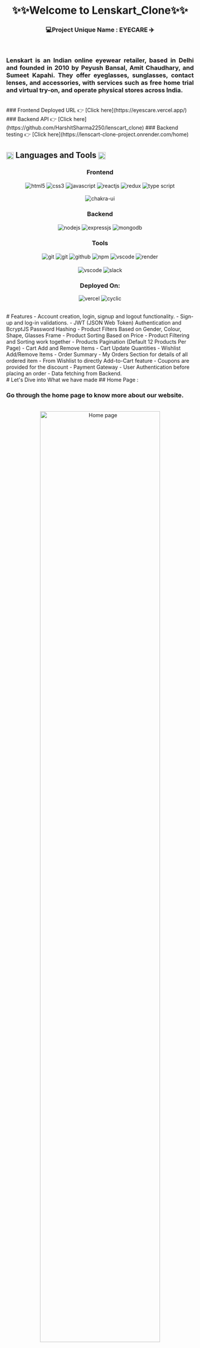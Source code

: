 <h1 align="center">✨✨Welcome to Lenskart_Clone✨✨</h1>
<h3 align="center">💻Project Unique Name : EYECARE ✈️</h3>
<br/>
<h3 align="justify" width="80%">Lenskart is an Indian online eyewear retailer, based in Delhi and founded in 2010 by Peyush Bansal, Amit Chaudhary, and Sumeet Kapahi. They offer eyeglasses, sunglasses, contact lenses, and accessories, with services such as free home trial and virtual try-on, and operate physical stores across India.</h3>
<br/>
### Frontend Deployed URL 👉 [Click here](https://eyescare.vercel.app/)
### Backend API 👉 [Click here](https://github.com/HarshitSharma2250/lenscart_clone)
### Backend testing 👉 [Click here](https://lenscart-clone-project.onrender.com/home)
<br/>
 <h2 align="left">
<img src="https://art.pixilart.com/486745d4bb1ef18.gif"  width="20" height="20" align="center">
 Languages and Tools
<img src="https://art.pixilart.com/486745d4bb1ef18.gif"  width="20" height="20" align="center">
</h2>
<div align="center">
 
 <div align="center"><h3 align="center">Frontend</h3>
<img src="https://img.shields.io/badge/html5-%23E34F26.svg?style=for-the-badge&logo=html5&logoColor=white" align="center" alt="html5">
<img src = "https://img.shields.io/badge/css3-%231572B6.svg?style=for-the-badge&logo=css3&logoColor=white" align="center" alt="css3">
<img src ="https://img.shields.io/badge/javascript-%23323330.svg?style=for-the-badge&logo=javascript&logoColor=%23F7DF1E" align="center" alt="javascript">
<img src="https://img.shields.io/badge/React-20232A?style=for-the-badge&logo=react&logoColor=61DAFB"  align="center" alt="reactjs" />
<img src="https://img.shields.io/badge/Redux-593D88?style=for-the-badge&logo=redux&logoColor=white"  align="center" alt="redux" />
 <img src="https://img.shields.io/badge/typescript-%23007ACC.svg?style=for-the-badge&logo=typescript&logoColor=white"  align="center" alt="type script"/>
<br/>
<br/>
  <img src = "https://img.shields.io/badge/chakra ui-%234ED1C5.svg?style=for-the-badge&logo=chakraui&logoColor=white" align="center" alt="chakra-ui"/>
</div>
  <div align="center"><h3 align="center">Backend</h3> 
<img src="https://img.shields.io/badge/Node.js-339933?style=for-the-badge&logo=nodedotjs&logoColor=white" align="center" alt="nodejs" />
<img src="https://img.shields.io/badge/Express.js-000000?style=for-the-badge&logo=express&logoColor=white" align="center" alt="expressjs"/>
<img src="https://img.shields.io/badge/MongoDB-4EA94B?style=for-the-badge&logo=mongodb&logoColor=white" align="center" alt="mongodb"/>
 </div>
 
 <div align="center"><h3 align="center">Tools</h3> 
<img src="https://img.shields.io/badge/netlify-%23000000.svg?style=for-the-badge&logo=netlify&logoColor=#00C7B7" align="center" alt="git"/>
   <img src="https://img.shields.io/badge/vercel-%23000000.svg?style=for-the-badge&logo=vercel&logoColor=whit" align="center" alt="git"/>
   <img src="https://img.shields.io/badge/GitHub-100000?style=for-the-badge&logo=github&logoColor=white"  align="center" alt="github"/>
   <img src = "https://img.shields.io/badge/NPM-%23000000.svg?style=for-the-badge&logo=npm&logoColor=white" align="center" alt="npm">
   <img src="https://img.shields.io/badge/Visual%20Studio-5C2D91.svg?style=for-the-badge&logo=visual-studio&logoColor=white"  align="center" alt="vscode"/>
   <img src ="https://img.shields.io/badge/Postman-FF6C37?style=for-the-badge&logo=postman&logoColor=white" align="center" alt="render">
     <br />
     <br />
   <img src="https://img.shields.io/badge/Visual%20Studio-5C2D91.svg?style=for-the-badge&logo=visual-studio&logoColor=white"  align="center" alt="vscode"/>
   <img src="https://img.shields.io/badge/Slack-4A154B?style=for-the-badge&logo=slack&logoColor=white" align="center" alt="slack"/>
 </div>
</div>
<div align="center"><h3 align="center">Deployed On:</h3>
  <img src="https://img.shields.io/badge/vercel-%23000000.svg?style=for-the-badge&logo=vercel&logoColor=white"  alt="vercel"/>
  <img src="https://img.shields.io/badge/cyclic-5458F6?style=for-the-badge&logo=cyclic&logoColor=white" alt="cyclic" />
</div>
</p>
<br/>
# Features
- Account creation, login, signup and logout functionality.
- Sign-up and log-in validations.
- JWT (JSON Web Token) Authentication and BcryptJS Password Hashing 
- Product Filters Based on Gender, Colour, Shape, Glasses Frame
- Product Sorting Based on Price
- Product Filtering and Sorting work together 
- Products Pagination (Default 12 Products Per Page)
- Cart Add and Remove Items 
- Cart Update Quantities 
- Wishlist Add/Remove Items
- Order Summary
- My Orders Section for details of all ordered item
- From Wishlist to directly Add-to-Cart feature
- Coupons are provided for the discount
- Payment Gateway
- User Authentication before placing an order
- Data fetching from Backend. 
<br/>
# Let's Dive into What we have made
## Home Page :

<h3>Go through the home page to know more about our website.</h3>
<br/>
<div align="center">
  <img width="80%" alt="Home page" src="https://i.imgur.com/PwgwUDX.png"/>
</div>
<br/>


## Navbar :

<table>
  <tr>
    <td>
      <img src="https://i.imgur.com/NRf9CVc.png" alt="Product-list">
    </td>
    <td>
      <img src="https://i.imgur.com/rhjgVpr.png" alt="Product-register">
    </td>
  </tr>

</table>

<br/>

@@ -98,6 +116,9 @@
<h3>For signup, user need to fill required details. If user is already exists then it will show you an error. So you can't register again with the same email. </h3>
<br/>

<div align="center">
<img width="80%" src="https://i.imgur.com/xIrPSpW.png" alt ="signup page" />
</div>

<br/>

@@ -109,7 +130,7 @@
<br/>

<div align="center">
<img width="80%" src="" alt ="signin page" />
<img width="80%" src="https://i.imgur.com/06ibc3k.png" alt ="signin page" />
</div>


@@ -121,7 +142,7 @@
<br/>

<div align="center">
<img width="80%" src="" alt="Product page 1"/> 
<img width="80%" src="https://i.imgur.com/wBOOprb.png" alt="Product page 1"/>
</div>


@@ -133,7 +154,7 @@
<br/>

<div align="center">
<img  width="80%" src="" alt="Product page 2"/>
<img width="80%" src="https://i.imgur.com/vCb1o5r.png" alt="Product page 2"/>
</div>


@@ -145,7 +166,7 @@
<br/>

<div align="center">
  <img width="80%" src="" alt=" cart page">
 <img width="80%" src="https://i.imgur.com/EyoAE0h.png" alt=" cart page">
</div>

<br/>
@@ -156,7 +177,7 @@
<br/>

<div align="center">
  <img width="80%" src="" alt="Shipping page">
  <img width="80%" src="https://i.imgur.com/T8dxl99.png" alt="Shipping page">
</div>

<br/>
@@ -168,7 +189,7 @@
<br/>

<div align="center">
  <img width="80%" src="" alt="Flight checkout page">
  <img width="80%" src="https://i.imgur.com/dfMTIxF.png" alt="Flight checkout page">
</div>

<br/>
@@ -180,7 +201,7 @@
<br/>

<div align="center">
  <img width="80%" src="" alt="Payment page">
  <img width="80%" src="https://i.imgur.com/31Qvlmm.png" alt="Payment page">
</div>

<br/>
@@ -191,7 +212,28 @@
<br/>

<div align="center">
  <img width="80%" src="" alt="Confirmation page">
  <img width="80%" src="https://i.imgur.com/xQ408wP.png" alt="Confirmation page">
</div>

<br/>
## Wishlist Page :

<h3>Here users can see their product which are added in Wishlist.</h3>
<br/>

<div align="center">
  <img width="80%" src="https://i.imgur.com/IYJ2FLc.png" alt="Wishlist page">
</div>

<br/>
<br/>
## Order History Page :

<h3>Here users can see all of their purchases.</h3>
<br/>

<div align="center">
  <img width="80%" src="https://i.imgur.com/mzksTk4.png" alt="Order History page">
</div>

<br/>
@@ -205,23 +247,23 @@
<table>
  <tr>
    <td>
      <img src="" alt="Product-list">
      <img src="https://i.imgur.com/ARFXi8R.png" alt="Product-list">
    </td>
    <td>
      <img src="" alt="Product-register">
      <img src="https://i.imgur.com/Z0BdrJy.png" alt="Product-register">
    </td>
  </tr>
  <tr>
    <td>
      <img src="" alt="Product-edit">
      <img src="https://i.imgur.com/UDUt1hR.png" alt="Product-edit">
    </td>
  </tr>
</table>

## Footer :

<div align="center">
  <img width="80%" src="" alt="Footer">
 <img width="80%" src="https://i.imgur.com/JNsYNwa.png" alt="Footer">
</div>
<br/>
<br/>
